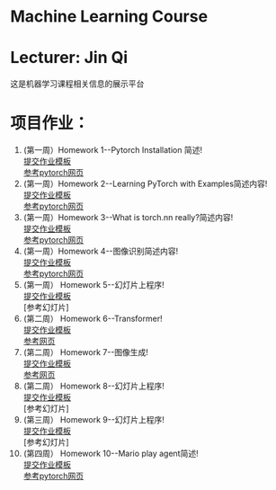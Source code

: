 # Machine Learning Course
# Lecturer: Jin Qi
这是机器学习课程相关信息的展示平台

# 项目作业：
1. (第一周）Homework 1--Pytorch Installation 简述!<br/>
   [提交作业模板](https://github.com/jinqijinqi/MachineLearning-Course/blob/main/homework/%E4%BD%9C%E4%B8%9A%201-%E5%91%A81-pytorch%E5%AE%89%E8%A3%85.docx)<br/>
   [参考pytorch网页](https://pytorch.org/get-started/locally/)<br/>
2. (第一周）Homework 2--Learning PyTorch with Examples简述内容!<br/>
   [提交作业模板](https://github.com/jinqijinqi/MachineLearning-Course/blob/main/homework/%E4%BD%9C%E4%B8%9A%202-%E5%91%A81-Learning%20PyTorch%20with%20Examples.docx)<br/>
   [参考pytorch网页](https://pytorch.org/tutorials/beginner/pytorch_with_examples.html)<br/>
3. (第一周）Homework 3--What is torch.nn really?简述内容!<br/>
   [提交作业模板](https://github.com/jinqijinqi/MachineLearning-Course/blob/main/homework/%E4%BD%9C%E4%B8%9A%203-%E5%91%A81-torch-nn.docx)<br/>
   [参考pytorch网页](https://pytorch.org/tutorials/beginner/nn_tutorial.html)<br/>
4. (第一周）Homework 4--图像识别简述内容!<br/>
   [提交作业模板](https://github.com/jinqijinqi/MachineLearning-Course/blob/main/homework/%E4%BD%9C%E4%B8%9A%204-%E5%91%A81-%E5%9B%BE%E5%83%8F%E8%AF%86%E5%88%AB.docx)<br/>
   [参考pytorch网页](https://pytorch.org/tutorials/beginner/basics/quickstart_tutorial.html)<br/>
5. (第一周） Homework 5--幻灯片上程序!<br/>
   [提交作业模板](https://github.com/jinqijinqi/MachineLearning-Course/blob/main/homework/%E4%BD%9C%E4%B8%9A%205-%E5%91%A81-%E5%B9%BB%E7%81%AF%E7%89%87%E4%B8%8A%E7%A8%8B%E5%BA%8F.docx)<br/>
   [参考幻灯片]<br/>
6. (第二周） Homework 6--Transformer!<br/>
   [提交作业模板](https://github.com/jinqijinqi/MachineLearning-Course/blob/main/homework/%E4%BD%9C%E4%B8%9A%206-%E5%91%A82-Transformer.docx)<br/>
   [参考网页](https://www.datacamp.com/tutorial/building-a-transformer-with-py-torch)<br/>
7. (第二周） Homework 7--图像生成!<br/>
   [提交作业模板](https://github.com/jinqijinqi/MachineLearning-Course/blob/main/homework/%E4%BD%9C%E4%B8%9A%207-%E5%91%A82-%E5%9B%BE%E5%83%8F%E7%94%9F%E6%88%90.docx)<br/>
   [参考网页](https://pytorch.org/tutorials/beginner/dcgan_faces_tutorial.html)<br/>
8. (第二周） Homework 8--幻灯片上程序!<br/>
   [提交作业模板](https://github.com/jinqijinqi/MachineLearning-Course/blob/main/homework/%E4%BD%9C%E4%B8%9A%208-%E5%91%A82-%E5%B9%BB%E7%81%AF%E7%89%87%E4%B8%8A%E7%A8%8B%E5%BA%8F.docx)<br/>
   [参考幻灯片]<br/>
9. (第三周） Homework 9--幻灯片上程序!<br/>
   [提交作业模板](https://github.com/jinqijinqi/MachineLearning-Course/blob/main/homework/%E4%BD%9C%E4%B8%9A%209-%E5%91%A83-%E5%B9%BB%E7%81%AF%E7%89%87%E4%B8%8A%E7%A8%8B%E5%BA%8F.docx)<br/>
   [参考幻灯片]<br/>
10. (第四周） Homework 10--Mario play agent简述!<br/>
   [提交作业模板](https://github.com/jinqijinqi/Artificial-Intelligence-Course/blob/main/homework/%E4%BD%9C%E4%B8%9A%207-%E5%91%A86-%E5%91%A88-%E8%AF%BE%E7%A8%8B%E6%9C%80%E7%BB%88%E6%8A%A5%E5%91%8A-%E9%A9%AC%E9%87%8C%E5%A5%A5%E7%8E%A9%E5%AE%B6.docx)<br/>
   [参考pytorch网页](https://pytorch.org/tutorials/intermediate/mario_rl_tutorial.html)<br/>
   
   


